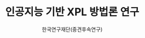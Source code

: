 ---
layout: page
title: 인공지능 기반 XPL 방법론 연구
start_date: 2023-03-01 08:59:00-0400
end_date: 2026-02-08 08:59:00-0400
author: 한국연구재단(중견후속연구)
description: 인공지능 기반 XPL 방법론 연구 한국연구재단(중견후속연구)
importance: 1
category: projects
inline: true
related_publications: false
---